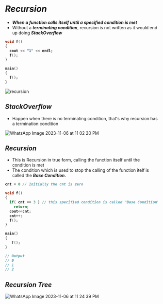 # _Recursion_
- _**When a function calls itself until a specified condition is met**_
- Without a _**terminating condition**_, recursion is not written as it would end up doing _**StackOverflow**_


<b>

```cpp
void f()
{
  cout << "1" << endl;
  f();
}

main()
{
  f();
}
```
</b>

![recursion](https://github.com/anupam-kumar-krishnan/A2Z-DSA/assets/69143883/dcc01b7a-faab-403e-b4cd-90b80d392d67)

## _StackOverflow_
- Happen when there is no terminating condition, that's why recursion has a termination condition

![WhatsApp Image 2023-11-06 at 11 02 20 PM](https://github.com/anupam-kumar-krishnan/A2Z-DSA/assets/69143883/332aa3c5-bfae-4ca8-8eec-c62943ddc7ec)

## _Recursion_
- This is Recursion in true form, calling the function itself until the condition is met
- The condition which is used to stop the calling of the function itelf is called the **_Base Condition._**

<b>

```cpp
cnt = 0 // Initially the cnt is zero

void f()
{
  if( cnt == 3 ) // this specified condition is called "Base Condition"
    return;
  cout<<cnt;
  cnt++;
  f();
}

main()
{
   f();
}

// Output
// 0
// 1
// 2
```
</b>

## _Recursion Tree_

![WhatsApp Image 2023-11-06 at 11 24 39 PM](https://github.com/anupam-kumar-krishnan/A2Z-DSA/assets/69143883/94c2619b-ea90-4911-88f5-f63fab5abf0a)



